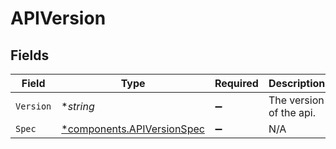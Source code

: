 # APIVersion


## Fields

| Field                                                                   | Type                                                                    | Required                                                                | Description                                                             | Example                                                                 |
| ----------------------------------------------------------------------- | ----------------------------------------------------------------------- | ----------------------------------------------------------------------- | ----------------------------------------------------------------------- | ----------------------------------------------------------------------- |
| `Version`                                                               | **string*                                                               | :heavy_minus_sign:                                                      | The version of the api.                                                 | 1.0.0                                                                   |
| `Spec`                                                                  | [*components.APIVersionSpec](../../models/components/apiversionspec.md) | :heavy_minus_sign:                                                      | N/A                                                                     |                                                                         |